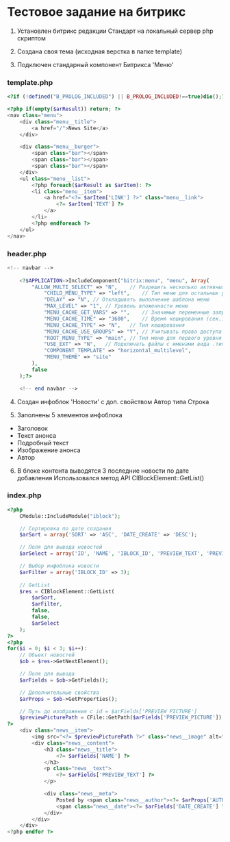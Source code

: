 # Тестовое задание на битрикс

1. Установлен битрикс редакции Стандарт на локальный сервер php скриптом

2. Создана своя тема (исходная верстка в папке template)

3. Подключен стандарный компонент Битрикса 'Меню'

### template.php
```php
<?if (!defined("B_PROLOG_INCLUDED") || B_PROLOG_INCLUDED!==true)die();?>

<?php if(empty($arResult)) return; ?>
<nav class="menu">
	<div class="menu__title">
		<a href="/">News Site</a>
	</div>

	<div class="menu__burger">
		<span class="bar"></span>
		<span class="bar"></span>
		<span class="bar"></span>
	</div>
	<ul class="menu__list">
		<?php foreach($arResult as $arItem): ?>
		<li class="menu__item">
			<a href="<?= $arItem['LINK'] ?>" class="menu__link">
				<?= $arItem['TEXT'] ?>
			</a>
		</li>
		<?php endforeach ?>
	</ul>
</nav>
```
### header.php
```php
<!-- navbar -->
    
    <?$APPLICATION->IncludeComponent("bitrix:menu", "menu", Array(
        "ALLOW_MULTI_SELECT" => "N",	// Разрешить несколько активных пунктов одновременно
            "CHILD_MENU_TYPE" => "left",	// Тип меню для остальных уровней
            "DELAY" => "N",	// Откладывать выполнение шаблона меню
            "MAX_LEVEL" => "1",	// Уровень вложенности меню
            "MENU_CACHE_GET_VARS" => "",	// Значимые переменные запроса
            "MENU_CACHE_TIME" => "3600",	// Время кеширования (сек.)
            "MENU_CACHE_TYPE" => "N",	// Тип кеширования
            "MENU_CACHE_USE_GROUPS" => "Y",	// Учитывать права доступа
            "ROOT_MENU_TYPE" => "main",	// Тип меню для первого уровня
            "USE_EXT" => "N",	// Подключать файлы с именами вида .тип_меню.menu_ext.php
            "COMPONENT_TEMPLATE" => "horizontal_multilevel",
            "MENU_THEME" => "site"
        ),
        false
    );?>

    <!-- end navbar -->
```

4. Создан инфоблок 'Новости' с доп. свойством Автор типа Строка

5. Заполнены 5 элементов инфоблока 

* Заголовок
* Текст анонса
* Подробный текст
* Изображение анонса
* Автор

6. В блоке контента выводятся 3 последние новости по дате добавления
   Использовался метод API CIBlockElement::GetList()
   
### index.php

```php
<?php 
	CModule::IncludeModule("iblock");

	// Сортировка по дате создания
	$arSort = array('SORT' => 'ASC', 'DATE_CREATE' => 'DESC');

	// Поля для вывода новостей
	$arSelect = array('ID', 'NAME', 'IBLOCK_ID', 'PREVIEW_TEXT', 'PREVIEW_PICTURE', 'DATE_CREATE');

	// Выбор инфоблока новости
	$arFilter = array('IBLOCK_ID' => 3);
	
	// GetList
	$res = CIBlockElement::GetList(
		$arSort,
		$arFilter,
		false,
		false,
		$arSelect					
	);
?>
<?php 	
for($i = 0; $i < 3; $i++): 
	// Обьект новостей
	$ob = $res->GetNextElement();

	// Поля для вывода
	$arFields = $ob->GetFields(); 

	// Дополнительные свойства
	$arProps = $ob->GetProperties();

	// Путь до изображения с id = $arFields['PREVIEW_PICTURE']
	$previewPicturePath = CFile::GetPath($arFields['PREVIEW_PICTURE']);
?>
	<div class="news__item">
		<img src="<?= $previewPicturePath ?>" class="news__image" alt=" post_image" />
		<div class="news__content">
			<h3 class="news__title">
				<?= $arFields['NAME'] ?>
			</h3>
			<p class="news__text">
				<?= $arFields['PREVIEW_TEXT'] ?>
			</p>

			<div class="news__meta">
				Posted by <span class="news__author"><?= $arProps['AUTHOR']['VALUE'] ?></span> on
				<span class="news__date"><?= $arFields['DATE_CREATE'] ?></span>
			</div>
		</div>
	</div>		
<?php endfor ?>
```






